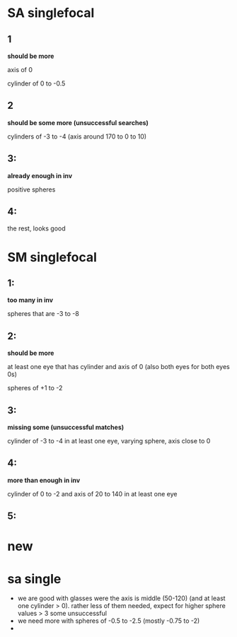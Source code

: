 # SA singlefocal

## 1

**should be more**

axis of 0

cylinder of 0 to -0.5

## 2

**should be some more (unsuccessful searches)**

cylinders of -3 to -4 (axis around 170 to 0 to 10)



## 3:

**already enough in inv**

positive spheres

## 4: 

the rest, looks good


# SM singlefocal

## 1:

**too many in inv**

spheres that are -3 to -8

## 2:

**should be more**

at least one eye that has cylinder and axis of 0 (also both eyes for both eyes 0s)

spheres of +1 to -2

## 3: 

**missing some (unsuccessful matches)**

cylinder of -3 to -4 in at least one eye, varying sphere, axis close to 0

## 4: 

**more than enough in inv**

cylinder of 0 to -2 and axis of 20 to 140 in at least one eye

## 5:



# new

# sa single

- we are good with glasses were the axis is middle (50-120) (and at least one cylinder > 0). rather less of them needed, expect for higher sphere values > 3 some unsuccessful
- we need more with spheres of -0.5 to -2.5 (mostly -0.75 to -2)
- 

